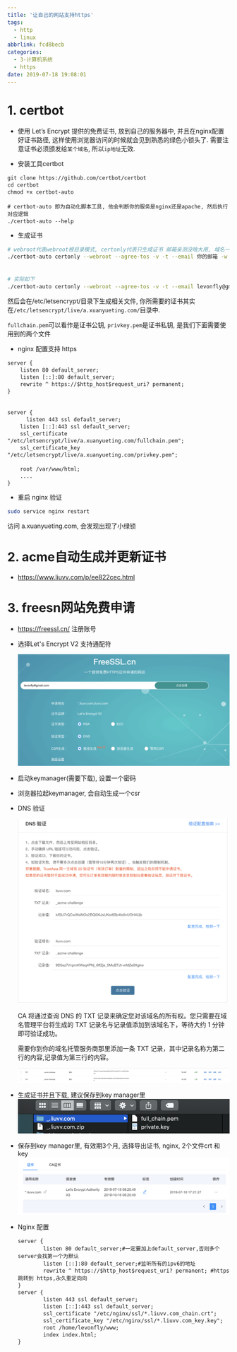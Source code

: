 ```yaml
---
title: '让自己的网站支持https'
tags:
  - http
  - linux
abbrlink: fcd8becb
categories:
  - 3-计算机系统
  - https
date: 2019-07-18 19:08:01
---
```


# 1. certbot

+ 使用 Let’s Encrypt 提供的免费证书, 放到自己的服务器中, 并且在nginx配置好证书路径, 这样使用浏览器访问的时候就会见到熟悉的绿色小锁头了. 需要注意证书必须颁发给`某个域名`, 所以`ip地址`无效.

+ 安装工具certbot

```
git clone https://github.com/certbot/certbot
cd certbot
chmod +x certbot-auto
	
# certbot-auto 即为自动化脚本工具, 他会判断你的服务是nginx还是apache, 然后执行对应逻辑
./certbot-auto --help
```
<!-- more -->

+ 生成证书

```bash
# webroot代表webroot根目录模式, certonly代表只生成证书 邮箱亲测没啥大用, 域名一定要和自己要申请证书的域名一致
./certbot-auto certonly --webroot --agree-tos -v -t --email 你的邮箱 -w 服务器根目录 -d 你要申请的域名
	
	
# 实际如下
./certbot-auto certonly --webroot --agree-tos -v -t --email levonfly@gmail.com -w /var/www/html/ -d a.xuanyueting.com
```

然后会在/etc/letsencrypt/目录下生成相关文件, 你所需要的证书其实在`/etc/letsencrypt/live/a.xuanyueting.com/`目录中.

`fullchain.pem`可以看作是证书公钥, `privkey.pem`是证书私钥, 是我们下面需要使用到的两个文件


+ nginx 配置支持 https

```nginx
server {
    listen 80 default_server;
    listen [::]:80 default_server;
    rewrite ^ https://$http_host$request_uri? permanent;
}


server {
	  listen 443 ssl default_server;
    listen [::]:443 ssl default_server;
    ssl_certificate "/etc/letsencrypt/live/a.xuanyueting.com/fullchain.pem";
    ssl_certificate_key "/etc/letsencrypt/live/a.xuanyueting.com/privkey.pem";
    
    root /var/www/html;
    ....
}
```

+ 重启 nginx 验证
```bash
sudo service nginx restart
```
访问 a.xuanyueting.com, 会发现出现了小绿锁



# 2. acme自动生成并更新证书

+ https://www.liuvv.com/p/ee822cec.html



# 3. freesn网站免费申请

+ https://freessl.cn/ 注册账号

+ 选择Let's Encrypt V2 支持通配符

  ![1](让自己的网站支持https/1.png)

+ 启动keymanager(需要下载), 设置一个密码

+ 浏览器拉起keymanager, 会自动生成一个csr

+ DNS 验证

  ![1](让自己的网站支持https/2.png)

  CA 将通过查询 DNS 的 TXT 记录来确定您对该域名的所有权。您只需要在域名管理平台将生成的 TXT 记录名与记录值添加到该域名下，等待大约 1 分钟即可验证成功。

  

  需要你到你的域名托管服务商那里添加一条 TXT 记录，其中记录名称为第二行的内容,记录值为第三行的内容。

  ![1](让自己的网站支持https/3.png)

+ 生成证书并且下载, 建议保存到key manager里
	![1](让自己的网站支持https/4.png)

+ 保存到key manager里, 有效期3个月, 选择导出证书, nginx, 2个文件crt 和 key
  ![1](让自己的网站支持https/5.png)
  
+ Nginx 配置

  ```nginx
  server {
          listen 80 default_server;#一定要加上default_server,否则多个server会找第一个为默认
          listen [::]:80 default_server;#监听所有的ipv6的地址
          rewrite ^ https://$http_host$request_uri? permanent; #https 跳转到 https,永久重定向向
  }
  server {
          listen 443 ssl default_server;
          listen [::]:443 ssl default_server;
          ssl_certificate "/etc/nginx/ssl/*.liuvv.com_chain.crt";
          ssl_certificate_key "/etc/nginx/ssl/*.liuvv.com_key.key";
          root /home/levonfly/www;
          index index.html;
  }
  ```

